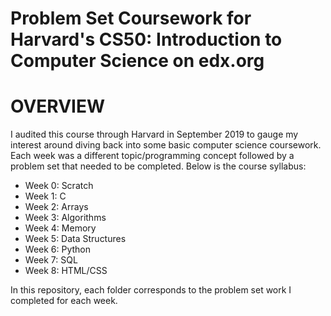 # Problem Set Coursework for Harvard's CS50: Introduction to Computer Science on edx.org

# OVERVIEW
I audited this course through Harvard in September 2019 to gauge my interest around diving back into some basic computer science coursework. Each week was a different topic/programming concept followed by a problem set that needed to be completed. Below is the course syllabus:

* Week 0: Scratch 
* Week 1: C
* Week 2: Arrays
* Week 3: Algorithms
* Week 4: Memory
* Week 5: Data Structures
* Week 6: Python
* Week 7: SQL
* Week 8: HTML/CSS

In this repository, each folder corresponds to the problem set work I completed for each week.
